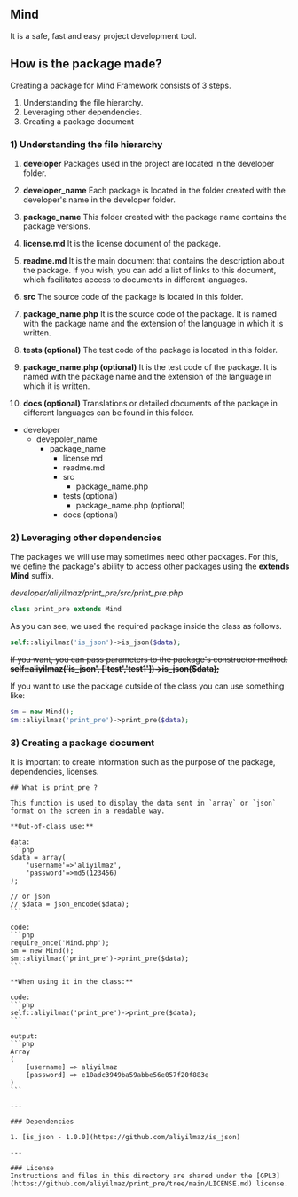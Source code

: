 ## Mind

It is a safe, fast and easy project development tool. 

## How is the package made?

Creating a package for Mind Framework consists of 3 steps.

1. Understanding the file hierarchy.
2. Leveraging other dependencies.
3. Creating a package document

### 1) Understanding the file hierarchy

1. **developer** 
Packages used in the project are located in the developer folder.

2. **developer_name** 
Each package is located in the folder created with the developer's name in the developer folder.

3. **package_name** 
This folder created with the package name contains the package versions.

4. **license.md**
It is the license document of the package.

5. **readme.md**
It is the main document that contains the description about the package. If you wish, you can add a list of links to this document, which facilitates access to documents in different languages.

6. **src**
The source code of the package is located in this folder.

7. **package_name.php**
It is the source code of the package. It is named with the package name and the extension of the language in which it is written.

8. **tests (optional)**
The test code of the package is located in this folder.

9. **package_name.php (optional)**
It is the test code of the package. It is named with the package name and the extension of the language in which it is written.

10. **docs (optional)**
Translations or detailed documents of the package in different languages can be found in this folder.

* developer 
    * devepoler_name
        * package_name
            * license.md
            * readme.md
            * src
              * package_name.php
            * tests (optional)
               * package_name.php (optional)
            * docs (optional)

### 2) Leveraging other dependencies

The packages we will use may sometimes need other packages. For this, we define the package's ability to access other packages using the **extends Mind** suffix.

*developer/aliyilmaz/print_pre/src/print_pre.php*

```php
class print_pre extends Mind
```
As you can see, we used the required package inside the class as follows.
```php
self::aliyilmaz('is_json')->is_json($data);
```
~~If you want, you can pass parameters to the package's constructor method. **self::aliyilmaz('is_json', ['test','test1'])->is_json($data);**~~

If you want to use the package outside of the class you can use something like:
```php
$m = new Mind();
$m::aliyilmaz('print_pre')->print_pre($data);
```

### 3) Creating a package document

It is important to create information such as the purpose of the package, dependencies, licenses.


    ## What is print_pre ?

    This function is used to display the data sent in `array` or `json` format on the screen in a readable way.

    **Out-of-class use:**

    data:
    ```php
    $data = array(
        'username'=>'aliyilmaz',
        'password'=>md5(123456)
    );

    // or json
    // $data = json_encode($data);
    ```

    code:
    ```php
    require_once('Mind.php');
    $m = new Mind();
    $m::aliyilmaz('print_pre')->print_pre($data);
    ```

    **When using it in the class:**

    code:
    ```php
    self::aliyilmaz('print_pre')->print_pre($data);
    ```

    output:
    ```php
    Array
    (
        [username] => aliyilmaz
        [password] => e10adc3949ba59abbe56e057f20f883e
    )
    ```

    ---

    ### Dependencies

    1. [is_json - 1.0.0](https://github.com/aliyilmaz/is_json)

    ---

    ### License
    Instructions and files in this directory are shared under the [GPL3](https://github.com/aliyilmaz/print_pre/tree/main/LICENSE.md) license.
